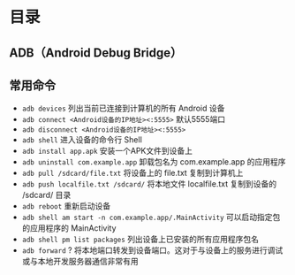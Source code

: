# 目录

## ADB（Android Debug Bridge）

## 常用命令
- `adb devices`   列出当前已连接到计算机的所有 Android 设备
- `adb connect <Android设备的IP地址><:5555>`  默认5555端口
- `adb disconnect <Android设备的IP地址><:5555>`
- `adb shell` 进入设备的命令行 Shell
- `adb install app.apk`   安装一个APK文件到设备上
- `adb uninstall com.example.app` 卸载包名为 com.example.app 的应用程序
- `adb pull /sdcard/file.txt` 将设备上的 file.txt 复制到计算机上
- `adb push localfile.txt /sdcard/` 将本地文件 localfile.txt 复制到设备的 /sdcard/ 目录
- `adb reboot`  重新启动设备
- `adb shell am start -n com.example.app/.MainActivity` 可以启动指定包的应用程序的 MainActivity
- `adb shell pm list packages`  列出设备上已安装的所有应用程序包名
- `adb forward`   ? 将本地端口转发到设备端口。这对于与设备上的服务进行调试或与本地开发服务器通信非常有用